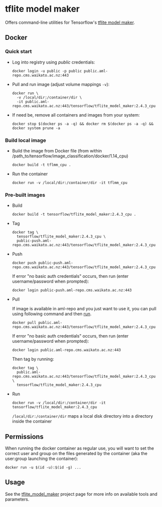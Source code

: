 # tflite model maker

Offers command-line utilities for Tensorflow's [tflite model maker](https://www.tensorflow.org/lite/guide/model_maker).

## Docker

### Quick start

* Log into registry using *public* credentials:

  ```commandline
  docker login -u public -p public public.aml-repo.cms.waikato.ac.nz:443 
  ```

* Pull and run image (adjust volume mappings `-v`):

  ```commandline
  docker run \
    -v /local/dir:/container/dir \
    -it public.aml-repo.cms.waikato.ac.nz:443/tensorflow/tflite_model_maker:2.4.3_cpu
  ```

* If need be, remove all containers and images from your system:

  ```commandline
  docker stop $(docker ps -a -q) && docker rm $(docker ps -a -q) && docker system prune -a
  ```


### Build local image

* Build the image from Docker file (from within /path_to/tensorflow/image_classification/docker/1.14_cpu)

  ```commandline
  docker build -t tflmm_cpu .
  ```

* Run the container

  ```commandline
  docker run -v /local/dir:/container/dir -it tflmm_cpu
  ```

### Pre-built images

* Build

  ```commandline
  docker build -t tensorflow/tflite_model_maker:2.4.3_cpu .
  ```
  
* Tag

  ```commandline
  docker tag \
    tensorflow/tflite_model_maker:2.4.3_cpu \
    public-push.aml-repo.cms.waikato.ac.nz:443/tensorflow/tflite_model_maker:2.4.3_cpu
  ```
  
* Push

  ```commandline
  docker push public-push.aml-repo.cms.waikato.ac.nz:443/tensorflow/tflite_model_maker:2.4.3_cpu
  ```
  If error "no basic auth credentials" occurs, then run (enter username/password when prompted):
  
  ```commandline
  docker login public-push.aml-repo.cms.waikato.ac.nz:443
  ```
  
* Pull

  If image is available in aml-repo and you just want to use it, you can pull using following command and then [run](#run).

  ```commandline
  docker pull public.aml-repo.cms.waikato.ac.nz:443/tensorflow/tflite_model_maker:2.4.3_cpu
  ```
  If error "no basic auth credentials" occurs, then run (enter username/password when prompted):
  
  ```commandline
  docker login public.aml-repo.cms.waikato.ac.nz:443
  ```
  Then tag by running:
  
  ```commandline
  docker tag \
    public.aml-repo.cms.waikato.ac.nz:443/tensorflow/tflite_model_maker:2.4.3_cpu \
    tensorflow/tflite_model_maker:2.4.3_cpu
  ```

* <a name="run">Run</a>

  ```commandline
  docker run -v /local/dir:/container/dir -it tensorflow/tflite_model_maker:2.4.3_cpu
  ```
  `/local/dir:/container/dir` maps a local disk directory into a directory inside the container


## Permissions

When running the docker container as regular use, you will want to set the correct
user and group on the files generated by the container (aka the user:group launching
the container):

```commandline
docker run -u $(id -u):$(id -g) ...
```


## Usage

See the [tflite_model_maker](https://github.com/waikato-datamining/tensorflow/tree/master/tflite_model_maker)
project page for more info on available tools and parameters.
